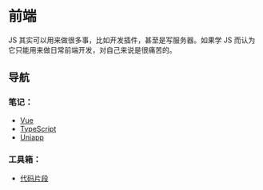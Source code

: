 # 前端

JS 其实可以用来做很多事，比如开发插件，甚至是写服务器。如果学 JS 而认为它只能用来做日常前端开发，对自己来说是很痛苦的。

## 导航

### 笔记：

- [Vue](./Vue/index.md)
- [TypeScript](./TypeScript/index.md)
- [Uniapp](./Uniapp/index.md)

### 工具箱：

- [代码片段](./CodeSnippet/index.md)
